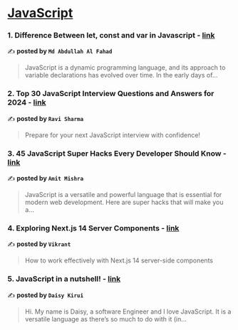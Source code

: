 
<h1><a href=https://medium.com/tag/javascript-development/recommended target="_blank" rel="noopener noreferrer">JavaScript</a></h1>
<h3>1. Difference Between let, const and var in Javascript - <a href="https://medium.com/@mabf.fahad/difference-between-let-const-and-var-in-javascript-9a6c93a2f04b" target="_blank" rel="noopener noreferrer">link</a></h3>

✍️ **posted by `Md Abdullah Al Fahad`**

<blockquote>JavaScript is a dynamic programming language, and its approach to variable declarations has evolved over time. In the early days of…</blockquote>

<h3>2. Top 30 JavaScript Interview Questions and Answers for 2024 - <a href="https://medium.com/@javascriptcentric/top-30-javascript-interview-questions-and-answers-for-2024-7f1e2d1d0638" target="_blank" rel="noopener noreferrer">link</a></h3>

✍️ **posted by `Ravi Sharma`**

<blockquote>Prepare for your next JavaScript interview with confidence!</blockquote>

<h3>3. 45 JavaScript Super Hacks Every Developer Should Know - <a href="https://medium.com/dev-genius/45-javascript-super-hacks-every-developer-should-know-92aecfb33ee8" target="_blank" rel="noopener noreferrer">link</a></h3>

✍️ **posted by `Amit Mishra`**

<blockquote>JavaScript is a versatile and powerful language that is essential for modern web development. Here are super hacks that will make you a…</blockquote>

<h3>4. Exploring Next.js 14 Server Components - <a href="https://medium.com/@vkweb.d1/exploring-next-js-14-server-components-bfdac397b2f0" target="_blank" rel="noopener noreferrer">link</a></h3>

✍️ **posted by `Vikrant`**

<blockquote>How to work effectively with Next.js 14 server-side components</blockquote>

<h3>5. JavaScript in a nutshell! - <a href="https://medium.com/@daisykirui/javascript-in-a-nutshell-669dab5b6e78" target="_blank" rel="noopener noreferrer">link</a></h3>

✍️ **posted by `Daisy Kirui`**

<blockquote>Hi. My name is Daisy, a software Engineer and I love JavaScript. It is a versatile language as there’s so much to do with it (in…</blockquote>

